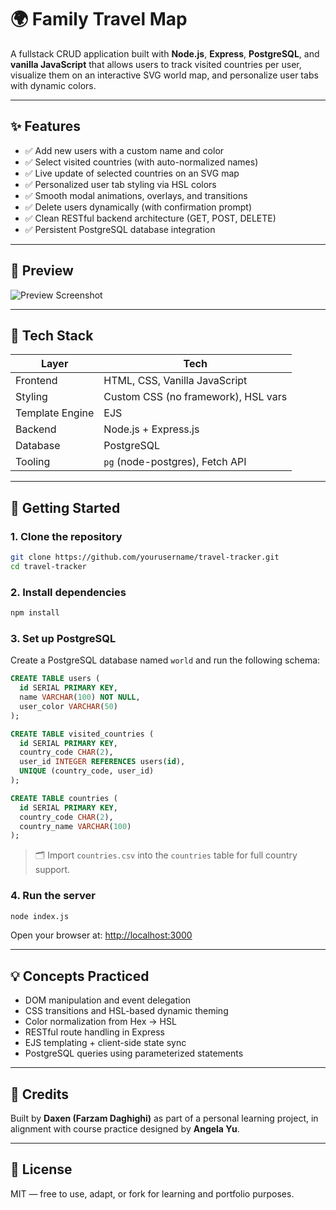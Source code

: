 # 🌍 Family Travel Map

A fullstack CRUD application built with **Node.js**, **Express**, **PostgreSQL**, and **vanilla JavaScript** that allows users to track visited countries per user, visualize them on an interactive SVG world map, and personalize user tabs with dynamic colors.

---

## ✨ Features

- ✅ Add new users with a custom name and color
- ✅ Select visited countries (with auto-normalized names)
- ✅ Live update of selected countries on an SVG map
- ✅ Personalized user tab styling via HSL colors
- ✅ Smooth modal animations, overlays, and transitions
- ✅ Delete users dynamically (with confirmation prompt)
- ✅ Clean RESTful backend architecture (GET, POST, DELETE)
- ✅ Persistent PostgreSQL database integration

---

## 📸 Preview

![Preview Screenshot](https://i.imgur.com/BCQONSO.png)

---

## 🧠 Tech Stack

| Layer          | Tech                                 |
|----------------|--------------------------------------|
| Frontend       | HTML, CSS, Vanilla JavaScript        |
| Styling        | Custom CSS (no framework), HSL vars  |
| Template Engine| EJS                                  |
| Backend        | Node.js + Express.js                 |
| Database       | PostgreSQL                           |
| Tooling        | `pg` (node-postgres), Fetch API      |

---

## 🚀 Getting Started

### 1. Clone the repository

```bash
git clone https://github.com/yourusername/travel-tracker.git
cd travel-tracker
```

### 2. Install dependencies

```bash
npm install
```

### 3. Set up PostgreSQL

Create a PostgreSQL database named `world` and run the following schema:

```sql
CREATE TABLE users (
  id SERIAL PRIMARY KEY,
  name VARCHAR(100) NOT NULL,
  user_color VARCHAR(50)
);

CREATE TABLE visited_countries (
  id SERIAL PRIMARY KEY,
  country_code CHAR(2),
  user_id INTEGER REFERENCES users(id),
  UNIQUE (country_code, user_id)
);

CREATE TABLE countries (
  id SERIAL PRIMARY KEY,
  country_code CHAR(2),
  country_name VARCHAR(100)
);
```

> 🗂️ Import `countries.csv` into the `countries` table for full country support.

### 4. Run the server

```bash
node index.js
```

Open your browser at: [http://localhost:3000](http://localhost:3000)

---

## 💡 Concepts Practiced

- DOM manipulation and event delegation
- CSS transitions and HSL-based dynamic theming
- Color normalization from Hex → HSL
- RESTful route handling in Express
- EJS templating + client-side state sync
- PostgreSQL queries using parameterized statements

---

## 🤝 Credits

Built by **Daxen (Farzam Daghighi)** as part of a personal learning project, in alignment with course practice designed by **Angela Yu**.

---

## 📜 License

MIT — free to use, adapt, or fork for learning and portfolio purposes.
